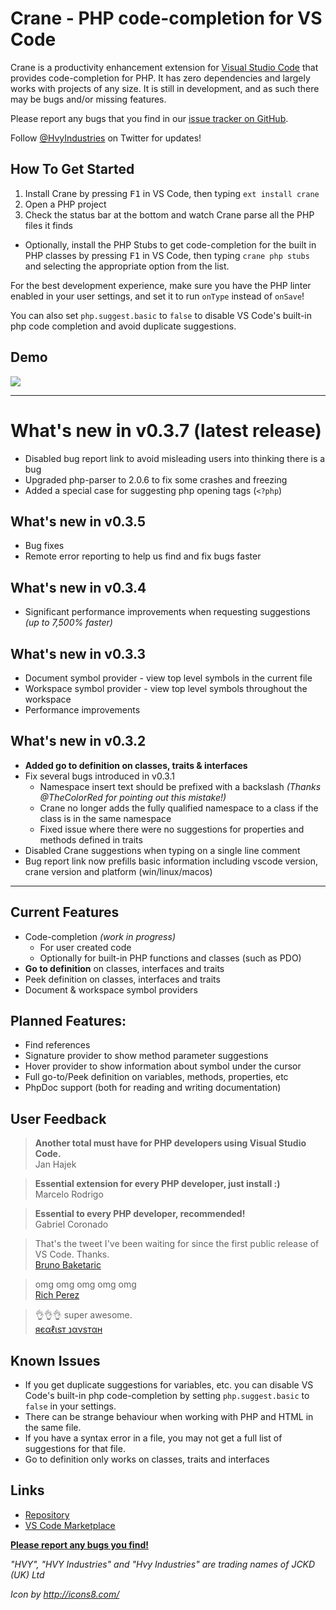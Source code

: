 # Crane - PHP code-completion for VS Code

Crane is a productivity enhancement extension for [Visual Studio Code](http://code.visualstudio.com) that provides code-completion for PHP. It has zero dependencies and largely works with projects of any size. It is still in development, and as such there may be bugs and/or missing features.

Please report any bugs that you find in our [issue tracker on GitHub](https://github.com/HvyIndustries/crane/issues).

Follow [@HvyIndustries](https://twitter.com/HvyIndustries) on Twitter for updates!

## How To Get Started

1. Install Crane by pressing <kbd>F1</kbd> in VS Code, then typing `ext install crane`
2. Open a PHP project
3. Check the status bar at the bottom and watch Crane parse all the PHP files it finds

- Optionally, install the PHP Stubs to get code-completion for the built in PHP classes by pressing <kbd>F1</kbd> in VS Code, then typing `crane php stubs` and selecting the appropriate option from the list.

For the best development experience, make sure you have the PHP linter enabled in your user settings, and set it to run `onType` instead of `onSave`!

You can also set `php.suggest.basic` to `false` to disable VS Code's built-in php code completion and avoid duplicate suggestions.

## Demo

![](https://i.imgur.com/a9j3V9u.gif)

---

# What's new in v0.3.7 (latest release)
- Disabled bug report link to avoid misleading users into thinking there is a bug
- Upgraded php-parser to 2.0.6 to fix some crashes and freezing
- Added a special case for suggesting php opening tags (`<?php`)

## What's new in v0.3.5
- Bug fixes
- Remote error reporting to help us find and fix bugs faster

## What's new in v0.3.4
- Significant performance improvements when requesting suggestions *(up to 7,500% faster)*

## What's new in v0.3.3
- Document symbol provider - view top level symbols in the current file
- Workspace symbol provider - view top level symbols throughout the workspace
- Performance improvements

## What's new in v0.3.2
- **Added go to definition on classes, traits & interfaces**
- Fix several bugs introduced in v0.3.1
  - Namespace insert text should be prefixed with a backslash _(Thanks @TheColorRed for pointing out this mistake!)_
  - Crane no longer adds the fully qualified namespace to a class if the class is in the same namespace
  - Fixed issue where there were no suggestions for properties and methods defined in traits
- Disabled Crane suggestions when typing on a single line comment
- Bug report link now prefills basic information including vscode version, crane version and platform (win/linux/macos)

---

## Current Features

- Code-completion _(work in progress)_
  - For user created code
  - Optionally for built-in PHP functions and classes (such as PDO)
- **Go to definition** on classes, interfaces and traits
- Peek definition on classes, interfaces and traits
- Document & workspace symbol providers

## Planned Features:

- Find references
- Signature provider to show method parameter suggestions
- Hover provider to show information about symbol under the cursor
- Full go-to/Peek definition on variables, methods, properties, etc
- PhpDoc support (both for reading and writing documentation)

## User Feedback

> **Another total must have for PHP developers using Visual Studio Code.**  
> Jan Hajek

> **Essential extension for every PHP developer, just install :)**  
> Marcelo Rodrigo

> **Essential to every PHP developer, recommended!**  
> Gabriel Coronado

> That's the tweet I've been waiting for since the first public release of VS Code. Thanks.  
> [Bruno Baketaric](https://twitter.com/laphblog/status/719631906598449152)

> omg omg omg omg omg  
> [Rich Perez](https://twitter.com/imperez/status/719645661461921793)

> 👌👌👌 super awesome.  
> [яєαℓιѕт נανѕтαн](https://twitter.com/RHJOfficial/status/719630044310740992)

## Known Issues

* If you get duplicate suggestions for variables, etc. you can disable VS Code's built-in php code-completion by setting `php.suggest.basic` to `false` in your settings.
* There can be strange behaviour when working with PHP and HTML in the same file.
* If you have a syntax error in a file, you may not get a full list of suggestions for that file.
* Go to definition only works on classes, traits and interfaces

## Links

* [Repository](https://github.com/HvyIndustries/crane)
* [VS Code Marketplace](https://marketplace.visualstudio.com/items?itemName=HvyIndustries.crane)


**[Please report any bugs you find!](https://github.com/HvyIndustries/crane/issues)**


*"HVY", "HVY Industries" and "Hvy Industries" are trading names of JCKD (UK) Ltd*

*Icon by http://icons8.com/*
